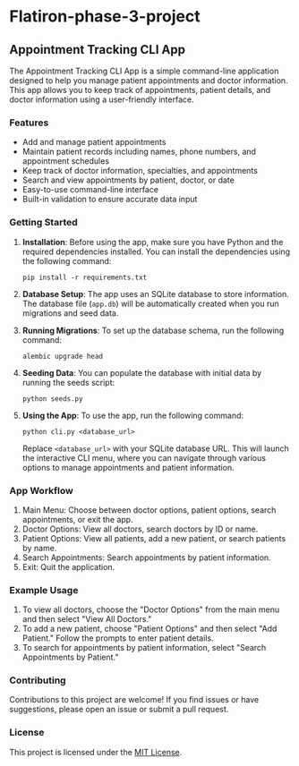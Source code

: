# Flatiron-phase-3-project
## Appointment Tracking CLI App

The Appointment Tracking CLI App is a simple command-line application designed to help you manage patient appointments and doctor information. This app allows you to keep track of appointments, patient details, and doctor information using a user-friendly interface.

### Features

- Add and manage patient appointments
- Maintain patient records including names, phone numbers, and appointment schedules
- Keep track of doctor information, specialties, and appointments
- Search and view appointments by patient, doctor, or date
- Easy-to-use command-line interface
- Built-in validation to ensure accurate data input

### Getting Started

1. **Installation**: Before using the app, make sure you have Python and the required dependencies installed. You can install the dependencies using the following command:

    ```
    pip install -r requirements.txt
    ```

2. **Database Setup**: The app uses an SQLite database to store information. The database file (`app.db`) will be automatically created when you run migrations and seed data.

3. **Running Migrations**: To set up the database schema, run the following command:

    ```
    alembic upgrade head
    ```

4. **Seeding Data**: You can populate the database with initial data by running the seeds script:

    ```
    python seeds.py
    ```

5. **Using the App**: To use the app, run the following command:

    ```
    python cli.py <database_url>
    ```

    Replace `<database_url>` with your SQLite database URL. This will launch the interactive CLI menu, where you can navigate through various options to manage appointments and patient information.

### App Workflow

1. Main Menu: Choose between doctor options, patient options, search appointments, or exit the app.
2. Doctor Options: View all doctors, search doctors by ID or name.
3. Patient Options: View all patients, add a new patient, or search patients by name.
4. Search Appointments: Search appointments by patient information.
5. Exit: Quit the application.

### Example Usage

1. To view all doctors, choose the "Doctor Options" from the main menu and then select "View All Doctors."
2. To add a new patient, choose "Patient Options" and then select "Add Patient." Follow the prompts to enter patient details.
3. To search for appointments by patient information, select "Search Appointments by Patient."

### Contributing

Contributions to this project are welcome! If you find issues or have suggestions, please open an issue or submit a pull request.

### License

This project is licensed under the [MIT License](LICENSE).
